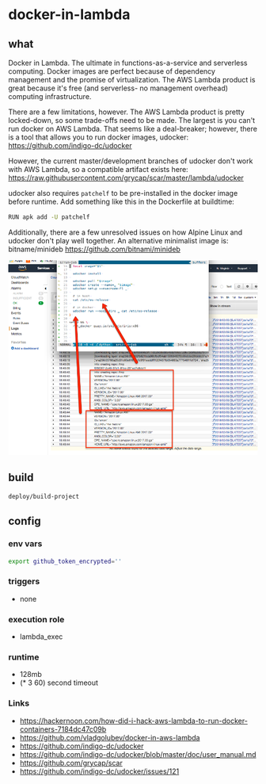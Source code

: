 # docker-in-lambda

## what

Docker in Lambda. The ultimate in functions-as-a-service and serverless
computing.  Docker images are perfect because of dependency management and the
promise of virtualization. The AWS Lambda product is great because it's free
(and serverless- no management overhead) computing infrastructure.

There are a few limitations, however. The AWS Lambda product is pretty
locked-down, so some trade-offs need to be made. The largest is you can't run
docker on AWS Lambda. That seems like a deal-breaker; however, there is a tool
that allows you to run docker images, udocker: <https://github.com/indigo-dc/udocker>

However, the current master/development branches of udocker don't work with
AWS Lambda, so a compatible artifact exists here: <https://raw.githubusercontent.com/grycap/scar/master/lambda/udocker>

udocker also requires `patchelf` to be pre-installed in the docker image before
runtime. Add something like this in the Dockerfile at buildtime:

```bash
RUN apk add -U patchelf
```

Additionally, there are a few unresolved issues on how Alpine Linux and udocker
don't play well together. An alternative minimalist image is: bitname/minideb
<https://github.com/bitnami/minideb>

<img src="dev-resources/img/docker-in-lambda.png" alt="hi" width="900"/>

## build
```bash
deploy/build-project
```

## config
### env vars
```bash
export github_token_encrypted=''
```

### triggers
- none

### execution role
- lambda_exec

### runtime
- 128mb
- (* 3 60) second timeout

### Links
- <https://hackernoon.com/how-did-i-hack-aws-lambda-to-run-docker-containers-7184dc47c09b>
- <https://github.com/vladgolubev/docker-in-aws-lambda>
- <https://github.com/indigo-dc/udocker>
- <https://github.com/indigo-dc/udocker/blob/master/doc/user_manual.md>
- <https://github.com/grycap/scar>
- <https://github.com/indigo-dc/udocker/issues/121>

